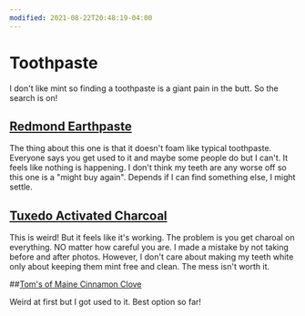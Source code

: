 ```yaml
---
modified: 2021-08-22T20:48:19-04:00
---
```


# Toothpaste

I don't like mint so finding a toothpaste is a giant pain in the butt. So the search is on!

## [Redmond Earthpaste](https://www.amazon.com/gp/product/B00BCQ2TOG)

The thing about this one is that it doesn't foam like typical toothpaste. Everyone says you get used to
it and maybe some people do but I can't. It feels like nothing is happening. I don't think my teeth
are any worse off so this one is a "might buy again". Depends if I can find something else, I might
settle.

## [Tuxedo Activated Charcoal](https://www.amazon.com/gp/product/B017VP0OX4)

This is weird! But it feels like it's working. The problem is you get charoal on everything. NO matter how
careful you are. I made a mistake by not taking before and after photos. However, I don't care about
making my teeth white only about keeping them mint free and clean. The mess isn't worth it.

##[Tom's of Maine Cinnamon Clove](
https://www.amazon.com/dp/B07P6LR9ZD/)

Weird at first but I got used to it. Best option so far!
